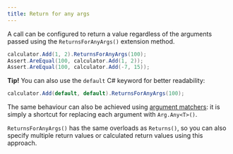 ```yaml
---
title: Return for any args
---
```


<!--
```requiredcode
public interface ICalculator {
    int Add(int a, int b);
    string Mode { get; set; }
}
ICalculator calculator;
[SetUp] public void SetUp() { calculator = Substitute.For<ICalculator>(); }
```
-->

A call can be configured to return a value regardless of the arguments passed using the `ReturnsForAnyArgs()` extension method.

```csharp
calculator.Add(1, 2).ReturnsForAnyArgs(100);
Assert.AreEqual(100, calculator.Add(1, 2));
Assert.AreEqual(100, calculator.Add(-7, 15));
```

**Tip!** You can also use the `default` C# keyword for better readability:

```csharp
calculator.Add(default, default).ReturnsForAnyArgs(100);
```

The same behaviour can also be achieved using [argument matchers](/help/argument-matchers): it is simply a shortcut for replacing each argument with `Arg.Any<T>()`.

`ReturnsForAnyArgs()` has the same overloads as `Returns()`, so you can also specify multiple return values or calculated return values using this approach.